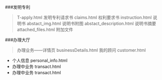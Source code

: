 ###发明专利
>T-apply.html 发明专利请求书
>claims.html  权利要求书
>instruction.html 说明书
>abstact_img.html 说明书附图
>abstact_description.html 说明书摘要
>attached_files.html 附加文件

###办理大厅

> 办理业务——详情页 businessDetails.html
> 我的顾问 customer.html
* 个人信息 personal_info.html
* 办理中业务 transact.html
* 办理中业务 transact.html



